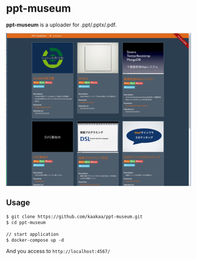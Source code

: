 # ppt-museum

**ppt-museum** is a uploader for .ppt/.pptx/.pdf.


![top](https://github.com/kaakaa/ppt-museum/raw/master/image.png)

## Usage

```
$ git clone https://github.com/kaakaa/ppt-museum.git
$ cd ppt-museum

// start application
$ docker-compose up -d
```
And you access to `http://localhost:4567/`

